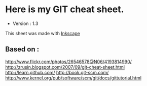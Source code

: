 Here is my GIT cheat sheet.
============================

* Version : 1.3


This sheet was made with [Inkscape](http://www.inkscape.org)

Based on :
-------------
http://www.flickr.com/photos/26546578@N06/4193814990/
http://zrusin.blogspot.com/2007/09/git-cheat-sheet.html
http://learn.github.com/
http://book.git-scm.com/
http://www.kernel.org/pub/software/scm/git/docs/gittutorial.html
